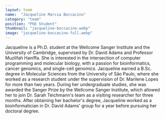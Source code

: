 ```yaml
---
layout: team
name:  "Jacqueline Marcia Boccacino"
category: "team"
position: "PhD Student"
thumbnail: "jacqueline-boccacino.webp"
image: "jacqueline-boccacino-full.webp"
---
```

Jacqueline is a Ph.D. student at the Wellcome Sanger Institute and the University of Cambridge, supervised by Dr. David Adams and Professor Muzlifah Haniffa. She is interested in the intersection of computer programming and molecular biology, with a passion for bioinformatics, cancer genomics, and single-cell genomics. Jacqueline earned a B.Sc. degree in Molecular Sciences from the University of São Paulo, where she worked as a research student under the supervision of Dr. Marilene Lopes for more than two years. During her undergraduate studies, she was awarded the Sanger Prize by the Wellcome Sanger Institute, which allowed her to join Dr. Sarah Teichmann's team as a visiting researcher for three months. After obtaining her bachelor's degree, Jacqueline worked as a bioinformatician in Dr. David Adams' group for a year before pursuing her doctoral degree.
